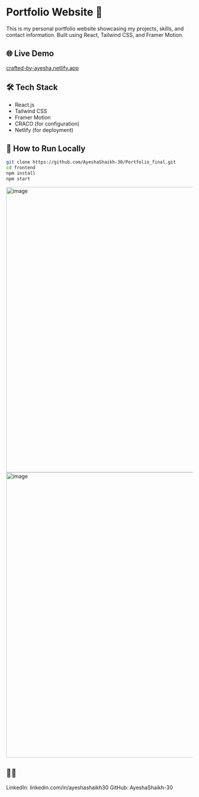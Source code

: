 # Portfolio Website 🎨

This is my personal portfolio website showcasing my projects, skills, and contact information. Built using React, Tailwind CSS, and Framer Motion.  

## 🌐 Live Demo  
[crafted-by-ayesha.netlify.app](https://crafted-by-ayesha.netlify.app)

## 🛠️ Tech Stack

- React.js
- Tailwind CSS
- Framer Motion
- CRACO (for configuration)
- Netlify (for deployment)

## 🚀 How to Run Locally

```bash
git clone https://github.com/AyeshaShaikh-30/Portfolio_final.git
cd frontend
npm install
npm start
```

<img width="1366" height="768" alt="image" src="https://github.com/user-attachments/assets/8fc9c591-566c-4063-bf2e-641ce0fd27ba" />

<img width="1366" height="768" alt="image" src="https://github.com/user-attachments/assets/b66b058b-30ad-4dee-a92e-93af7dab62cf" />


## 🙋‍♀️ 

LinkedIn: linkedin.com/in/ayeshashaikh30
GitHub: AyeshaShaikh-30


